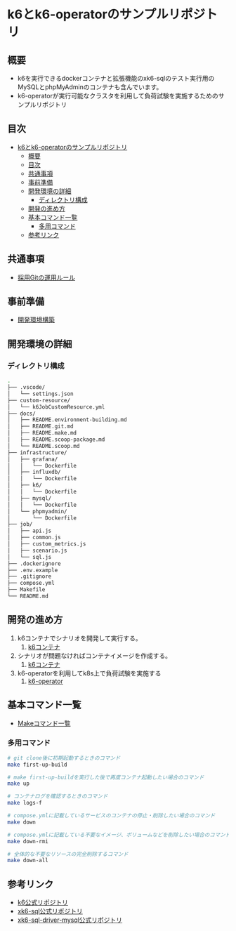 # k6とk6-operatorのサンプルリポジトリ

## 概要

- k6を実行できるdockerコンテナと拡張機能のxk6-sqlのテスト実行用のMySQLとphpMyAdminのコンテナも含んでいます。
- k6-operatorが実行可能なクラスタを利用して負荷試験を実施するためのサンプルリポジトリ

## 目次

- [k6とk6-operatorのサンプルリポジトリ](#k6とk6-operatorのサンプルリポジトリ)
  - [概要](#概要)
  - [目次](#目次)
  - [共通事項](#共通事項)
  - [事前準備](#事前準備)
  - [開発環境の詳細](#開発環境の詳細)
    - [ディレクトリ構成](#ディレクトリ構成)
  - [開発の進め方](#開発の進め方)
  - [基本コマンド一覧](#基本コマンド一覧)
    - [多用コマンド](#多用コマンド)
  - [参考リンク](#参考リンク)

## 共通事項

- [採用Gitの運用ルール](/docs/README.git.md)

## 事前準備

- [開発環境構築](/docs/README.environment-building.md)

## 開発環境の詳細

### ディレクトリ構成

~~~sh
.
├── .vscode/
│   └── settings.json
├── custom-resource/
│   └── k6JobCustomResource.yml
├── docs/
│   ├── README.environment-building.md
│   ├── README.git.md
│   ├── README.make.md
│   ├── README.scoop-package.md
│   └── README.scoop.md
├── infrastructure/
│   ├── grafana/
│   │   └── Dockerfile
│   ├── influxdb/
│   │   └── Dockerfile
│   ├── k6/
│   │   └── Dockerfile
│   ├── mysql/
│   │   └── Dockerfile
│   └── phpmyadmin/
│       └── Dockerfile
├── job/
│   ├── api.js
│   ├── common.js
│   ├── custom_metrics.js
│   ├── scenario.js
│   └── sql.js
├── .dockerignore
├── .env.example
├── .gitignore
├── compose.yml
├── Makefile
└── README.md
~~~

## 開発の進め方

1. k6コンテナでシナリオを開発して実行する。
   1. [k6コンテナ](/docs/README.k6.md)
2. シナリオが問題なければコンテナイメージを作成する。
   1. [k6コンテナ](/docs/README.k6.md)
3. k6-operatorを利用してk8s上で負荷試験を実施する
   1. [k6-operator](/docs/README.k6-operator.md)

## 基本コマンド一覧

- [Makeコマンド一覧](/docs/README.make.md)

### 多用コマンド

~~~sh
# git clone後に初期起動するときのコマンド
make first-up-build

# make first-up-buildを実行した後で再度コンテナ起動したい場合のコマンド
make up

# コンテナログを確認するときのコマンド
make logs-f

# compose.ymlに記載しているサービスのコンテナの停止・削除したい場合のコマンド
make down

# compose.ymlに記載している不要なイメージ、ボリュームなどを削除したい場合のコマンド
make down-rmi

# 全体的な不要なリソースの完全削除するコマンド
make down-all
~~~

## 参考リンク

- [k6公式リポジトリ](https://github.com/grafana/k6)
- [xk6-sql公式リポジトリ](https://github.com/grafana/xk6-sql)
- [xk6-sql-driver-mysql公式リポジトリ](https://github.com/grafana/xk6-sql-driver-mysql)

